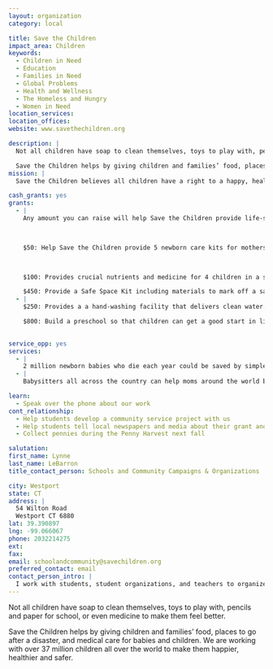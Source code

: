 ```yaml
---
layout: organization
category: local

title: Save the Children
impact_area: Children
keywords: 
  - Children in Need
  - Education
  - Families in Need
  - Global Problems
  - Health and Wellness
  - The Homeless and Hungry
  - Women in Need
location_services: 
location_offices: 
website: www.savethechildren.org

description: |
  Not all children have soap to clean themselves, toys to play with, pencils and paper for school,  or even medicine to make them feel better. 

  Save the Children helps by giving children and families’ food, places to go after a disaster, and medical care for babies and children. We are working with over 37 million children all over the world to make them happier, healthier and safer.
mission: |
  Save the Children believes all children have a right to a happy, healthy and secure start in life. But that's far from the experience of millions of children around the world. Instead, their childhoods are marred by poverty, ill-health, war, violence and discrimination. And not just in poorer parts of the globe - far too many children in the UK grow up in circumstances that deny their potential. 

cash_grants: yes
grants: 
  - |
    Any amount you can raise will help Save the Children provide life-saving aid to children in need, but here are a few examples of how your donation might be used:

    

    $50: Help Save the Children provide 5 newborn care kits for mothers so the chances of their newborns surviving the risky first month of life are improved.

    

    $100: Provides crucial nutrients and medicine for 4 children in a school setting. 

    $450: Provide a Safe Space Kit including materials to mark off a safe area for children to play, art materials, books, blocks, balls and more.
  - |
    $250: Provides a a hand-washing facility that delivers clean water. Clean water, soap, and lessons in hygiene can save at least a million lives a year. 

    $800: Build a preschool so that children can get a good start in life.

    
service_opp: yes
services: 
  - |
    2 million newborn babies who die each year could be saved by simple measures, like placing a knit cap on a baby's head for warmth. Host a knitting party at your school and donate the caps to Save the Children's Caps to the Capital campaign, along with a letter asking the president for help!
  - |
    Babysitters all across the country can help moms around the world by donating a day's or evening's earnings to support Save the Children's Survive to Five campaign.  Look on our website for more information!

learn: 
  - Speak over the phone about our work
cont_relationship: 
  - Help students develop a community service project with us
  - Help students tell local newspapers and media about their grant and/or project with us
  - Collect pennies during the Penny Harvest next fall

salutation: 
first_name: Lynne
last_name: LeBarron
title_contact_person: Schools and Community Campaigns & Organizations

city: Westport
state: CT
address: |
  54 Wilton Road  
  Westport CT 6880
lat: 39.390897
lng: -99.066067
phone: 2032214275
ext: 
fax: 
email: schoolandcommunity@savechildren.org
preferred_contact: email
contact_person_intro: |
  I work with students, student organizations, and teachers to organize events and fundraisers for Save the Children at schools.
---
```

Not all children have soap to clean themselves, toys to play with, pencils and paper for school,  or even medicine to make them feel better. 

Save the Children helps by giving children and families’ food, places to go after a disaster, and medical care for babies and children. We are working with over 37 million children all over the world to make them happier, healthier and safer.